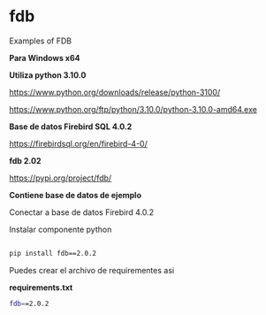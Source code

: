 # fdb
Examples of FDB



**Para Windows x64** 

**Utiliza python 3.10.0**

https://www.python.org/downloads/release/python-3100/

https://www.python.org/ftp/python/3.10.0/python-3.10.0-amd64.exe

**Base de datos Firebird SQL 4.0.2**

https://firebirdsql.org/en/firebird-4-0/



**fdb 2.02**

https://pypi.org/project/fdb/

**Contiene base de datos de ejemplo**

Conectar a base de datos Firebird 4.0.2





Instalar componente python


```bash

pip install fdb==2.0.2

```

Puedes crear el archivo de requirementes asi

**requirements.txt**

```bash
fdb==2.0.2

```


